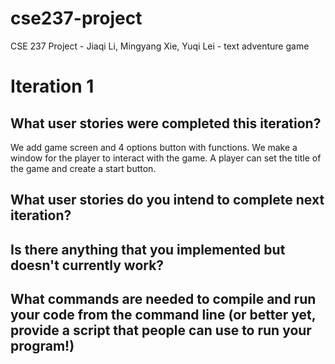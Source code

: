 # cse237-project

CSE 237 Project - Jiaqi Li, Mingyang Xie, Yuqi Lei - text adventure game

# Iteration 1

## What user stories were completed this iteration?

We add game screen and 4 options button with functions.
We make a window for the player to interact with the game.
A player can set the title of the game and create a start button.

## What user stories do you intend to complete next iteration?


## Is there anything that you implemented but doesn't currently work?


## What commands are needed to compile and run your code from the command line (or better yet, provide a script that people can use to run your program!)
